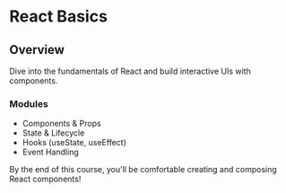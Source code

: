# React Basics
## Overview
Dive into the fundamentals of React and build interactive UIs with components.

### Modules
- Components & Props
- State & Lifecycle
- Hooks (useState, useEffect)
- Event Handling

By the end of this course, you'll be comfortable creating and composing React components!